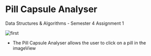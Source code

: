 # Pill Capsule Analyser

Data Structures & Algorithms - Semester 4 Assignment 1

![first](https://cdn.discordapp.com/attachments/656269411879092247/1284077141386072106/Screenshot_2024-09-13_at_09.48.37.png?ex=66e55187&is=66e40007&hm=a6364ae8dbf61750226ff8f7d2ea7ddff537e9e4bd79eb23c6c546efadfc87b4&)

- The Pill Capsule Analyser allows the user to click on a pill in the imageView 
